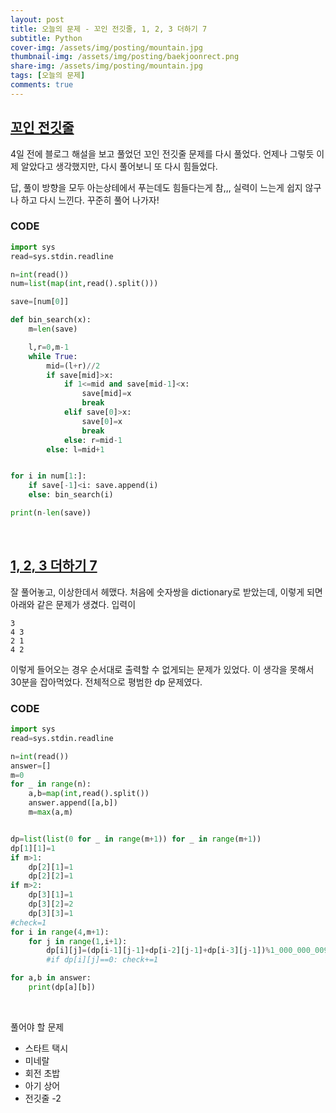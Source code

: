 ```yaml
---
layout: post
title: 오늘의 문제 - 꼬인 전깃줄, 1, 2, 3 더하기 7
subtitle: Python
cover-img: /assets/img/posting/mountain.jpg
thumbnail-img: /assets/img/posting/baekjoonrect.png
share-img: /assets/img/posting/mountain.jpg
tags: [오늘의 문제]
comments: true
---
```


## [꼬인 전깃줄](https://www.acmicpc.net/problem/1365)

4일 전에 블로그 해설을 보고 풀었던 꼬인 전깃줄 문제를 다시 풀었다.
언제나 그렇듯 이제 알았다고 생각했지만, 다시 풀어보니 또 다시 힘들었다.

답, 풀이 방향을 모두 아는상테에서 푸는데도 힘들다는게 참,,, 실력이 느는게 쉽지 않구나 하고 다시 느낀다.
꾸준히 풀어 나가자!

### CODE

```python
import sys
read=sys.stdin.readline

n=int(read())
num=list(map(int,read().split()))

save=[num[0]]

def bin_search(x):
    m=len(save)

    l,r=0,m-1
    while True:
        mid=(l+r)//2
        if save[mid]>x:
            if 1<=mid and save[mid-1]<x:
                save[mid]=x
                break
            elif save[0]>x:
                save[0]=x
                break
            else: r=mid-1
        else: l=mid+1


for i in num[1:]:
    if save[-1]<i: save.append(i)
    else: bin_search(i)

print(n-len(save))
```

<br>

## [1, 2, 3 더하기 7](https://www.acmicpc.net/problem/15992)

잘 풀어놓고, 이상한데서 헤맸다.
처음에 숫자쌍을 dictionary로 받았는데, 이렇게 되면 아래와 같은 문제가 생겼다.
입력이

```
3
4 3
2 1
4 2
```

이렇게 들어오는 경우 순서대로 출력할 수 없게되는 문제가 있었다.
이 생각을 못해서 30분을 잡아먹었다.
전체적으로 평범한 dp 문제였다.

### CODE

```python
import sys
read=sys.stdin.readline

n=int(read())
answer=[]
m=0
for _ in range(n):
    a,b=map(int,read().split())
    answer.append([a,b])
    m=max(a,m)


dp=list(list(0 for _ in range(m+1)) for _ in range(m+1))
dp[1][1]=1
if m>1:
    dp[2][1]=1
    dp[2][2]=1
if m>2:
    dp[3][1]=1
    dp[3][2]=2
    dp[3][3]=1
#check=1
for i in range(4,m+1):
    for j in range(1,i+1):
        dp[i][j]=(dp[i-1][j-1]+dp[i-2][j-1]+dp[i-3][j-1])%1_000_000_009
        #if dp[i][j]==0: check+=1

for a,b in answer:
    print(dp[a][b])
```

<br>

풀어야 할 문제

- 스타트 택시
- 미네랄
- 회전 초밥
- 아기 상어
- 전깃줄 -2
  <br>

<br>
